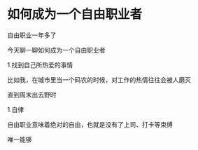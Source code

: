 
# 如何成为一个自由职业者

自由职业一年多了

今天聊一聊如何成为一个自由职业者

1.找到自己所热爱的事情

比如我，在城市里当一个码农的时候，对工作的热情往往会被人磨灭

直到周末出去野时

1.自律

自由职业意味着绝对的自由，也就是没有了上司、打卡等束缚

唯一能够

